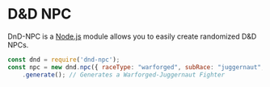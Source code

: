 <head>
	<title>Welcome</title>
	<link rel="stylesheet" type="text/css" href="style.css">
</head>


# D&D NPC
<p>DnD-NPC is a <a href="https://nodejs.org">Node.js</a> module allows you to easily create randomized D&D NPCs.</p>

```js
const dnd = require('dnd-npc');
const npc = new dnd.npc({ raceType: "warforged", subRace: "juggernaut", roleType: "fighter"})
	.generate(); // Generates a Warforged-Juggernaut Fighter
```
